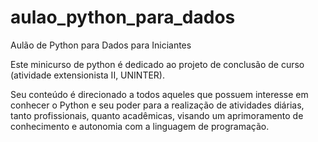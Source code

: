 # aulao_python_para_dados
Aulão de Python para Dados para Iniciantes

Este minicurso de python é dedicado ao projeto de conclusão de curso (atividade extensionista II, UNINTER).

Seu conteúdo é direcionado a todos aqueles que possuem interesse em conhecer o Python e seu poder para a realização de atividades diárias, tanto profissionais, quanto acadêmicas, visando um
aprimoramento de conhecimento e autonomia com a linguagem de programação.
